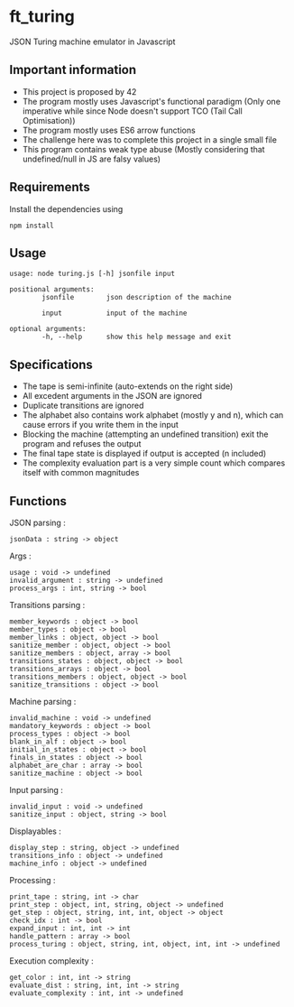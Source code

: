 # ft_turing
JSON Turing machine emulator in Javascript

## Important information

- This project is proposed by 42
- The program mostly uses Javascript's functional paradigm (Only one imperative while since Node doesn't support TCO (Tail Call Optimisation))
- The program mostly uses ES6 arrow functions
- The challenge here was to complete this project in a single small file
- This program contains weak type abuse (Mostly considering that undefined/null in JS are falsy values)

## Requirements

Install the dependencies using
```
npm install
```

## Usage

```
usage: node turing.js [-h] jsonfile input

positional arguments:
        jsonfile        json description of the machine

        input           input of the machine

optional arguments:
        -h, --help      show this help message and exit
```

## Specifications

- The tape is semi-infinite (auto-extends on the right side)
- All excedent arguments in the JSON are ignored
- Duplicate transitions are ignored
- The alphabet also contains work alphabet (mostly y and n), which can cause errors if you write them in the input 
- Blocking the machine (attempting an undefined transition) exit the program and refuses the output
- The final tape state is displayed if output is accepted (n included)
- The complexity evaluation part is a very simple count which compares itself with common magnitudes

## Functions

JSON parsing :
```
jsonData : string -> object
```
Args :
```
usage : void -> undefined
invalid_argument : string -> undefined 
process_args : int, string -> bool
```
Transitions parsing :
```
member_keywords : object -> bool 
member_types : object -> bool
member_links : object, object -> bool 
sanitize_member : object, object -> bool 
sanitize_members : object, array -> bool 
transitions_states : object, object -> bool 
transitions_arrays : object -> bool 
transitions_members : object, object -> bool 
sanitize_transitions : object -> bool 
```
Machine parsing :
```
invalid_machine : void -> undefined 
mandatory_keywords : object -> bool 
process_types : object -> bool 
blank_in_alf : object -> bool 
initial_in_states : object -> bool 
finals_in_states : object -> bool 
alphabet_are_char : array -> bool 
sanitize_machine : object -> bool 
```
Input parsing :
```
invalid_input : void -> undefined
sanitize_input : object, string -> bool 
```
Displayables :
```
display_step : string, object -> undefined 
transitions_info : object -> undefined
machine_info : object -> undefined 
```
Processing :
```
print_tape : string, int -> char 
print_step : object, int, string, object -> undefined
get_step : object, string, int, int, object -> object
check_idx : int -> bool
expand_input : int, int -> int
handle_pattern : array -> bool
process_turing : object, string, int, object, int, int -> undefined 
```
Execution complexity :
```
get_color : int, int -> string
evaluate_dist : string, int, int -> string
evaluate_complexity : int, int -> undefined
```